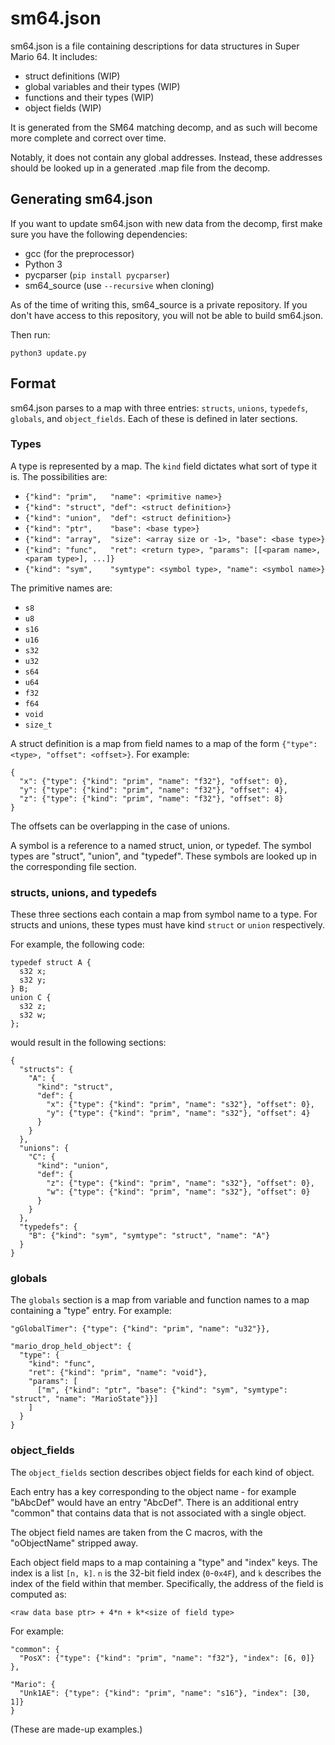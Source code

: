 
# sm64.json

sm64.json is a file containing descriptions for data structures in Super
Mario 64.
It includes:
- struct definitions (WIP)
- global variables and their types (WIP)
- functions and their types (WIP)
- object fields (WIP)

It is generated from the SM64 matching decomp, and as such will become more
complete and correct over time.

Notably, it does not contain any global addresses. Instead, these addresses
should be looked up in a generated .map file from the decomp.

## Generating sm64.json

If you want to update sm64.json with new data from the decomp, first make sure
you have the following dependencies:

* gcc (for the preprocessor)
* Python 3
* pycparser (`pip install pycparser`)
* sm64_source (use `--recursive` when cloning)

As of the time of writing this, sm64_source is a private repository. If you
don't have access to this repository, you will not be able to build sm64.json.

Then run:
```
python3 update.py
```

## Format

sm64.json parses to a map with three entries: `structs`, `unions`, `typedefs`, `globals`,
and `object_fields`. Each of these is defined in later sections.

### Types

A type is represented by a map. The `kind` field dictates what sort of type it
is. The possibilities are:

* `{"kind": "prim",   "name": <primitive name>}`
* `{"kind": "struct", "def": <struct definition>}`
* `{"kind": "union",  "def": <struct definition>}`
* `{"kind": "ptr",    "base": <base type>}`
* `{"kind": "array",  "size": <array size or -1>, "base": <base type>}`
* `{"kind": "func",   "ret": <return type>, "params": [[<param name>, <param type>], ...]}`
* `{"kind": "sym",    "symtype": <symbol type>, "name": <symbol name>}`

The primitive names are:
* `s8`
* `u8`
* `s16`
* `u16`
* `s32`
* `u32`
* `s64`
* `u64`
* `f32`
* `f64`
* `void`
* `size_t`

A struct definition is a map from field names to a map of the form
`{"type": <type>, "offset": <offset>}`. For example:
```
{
  "x": {"type": {"kind": "prim", "name": "f32"}, "offset": 0},
  "y": {"type": {"kind": "prim", "name": "f32"}, "offset": 4},
  "z": {"type": {"kind": "prim", "name": "f32"}, "offset": 8}
}
```
The offsets can be overlapping in the case of unions.

A symbol is a reference to a named struct, union, or typedef. The symbol types are
"struct", "union", and "typedef". These symbols are looked up in the corresponding
file section.

### structs, unions, and typedefs

These three sections each contain a map from symbol name to a type. For structs
and unions, these types must have kind `struct` or `union` respectively.

For example, the following code:
```
typedef struct A {
  s32 x;
  s32 y;
} B;
union C {
  s32 z;
  s32 w;
};
```
would result in the following sections:
```
{
  "structs": {
    "A": {
      "kind": "struct",
      "def": {
        "x": {"type": {"kind": "prim", "name": "s32"}, "offset": 0},
        "y": {"type": {"kind": "prim", "name": "s32"}, "offset": 4}
      }
    }
  },
  "unions": {
    "C": {
      "kind": "union",
      "def": {
        "z": {"type": {"kind": "prim", "name": "s32"}, "offset": 0},
        "w": {"type": {"kind": "prim", "name": "s32"}, "offset": 0}
      }
    }
  },
  "typedefs": {
    "B": {"kind": "sym", "symtype": "struct", "name": "A"}
  }
}
```

### globals

The `globals` section is a map from variable and function names to a map
containing a "type" entry. For example:
```
"gGlobalTimer": {"type": {"kind": "prim", "name": "u32"}},

"mario_drop_held_object": {
  "type": {
    "kind": "func",
    "ret": {"kind": "prim", "name": "void"},
    "params": [
      ["m", {"kind": "ptr", "base": {"kind": "sym", "symtype": "struct", "name": "MarioState"}}]
    ]
  }
}
```

### object_fields

The `object_fields` section describes object fields for each kind of object.

Each entry has a key corresponding to the object name - for example "bAbcDef" would
have an entry "AbcDef". There is an additional entry "common" that contains
data that is not associated with a single object.

The object field names are taken from the C macros, with the "oObjectName" stripped
away.

Each object field maps to a map containing a "type" and "index" keys. The index
is a list `[n, k]`.
`n` is the 32-bit field index (`0`-`0x4F`), and `k` describes the index of the
field within that member.
Specifically, the address of the field is computed as:
```
<raw data base ptr> + 4*n + k*<size of field type>
```

For example:
```
"common": {
  "PosX": {"type": {"kind": "prim", "name": "f32"}, "index": [6, 0]}
},

"Mario": {
  "Unk1AE": {"type": {"kind": "prim", "name": "s16"}, "index": [30, 1]}
}
```
(These are made-up examples.)
